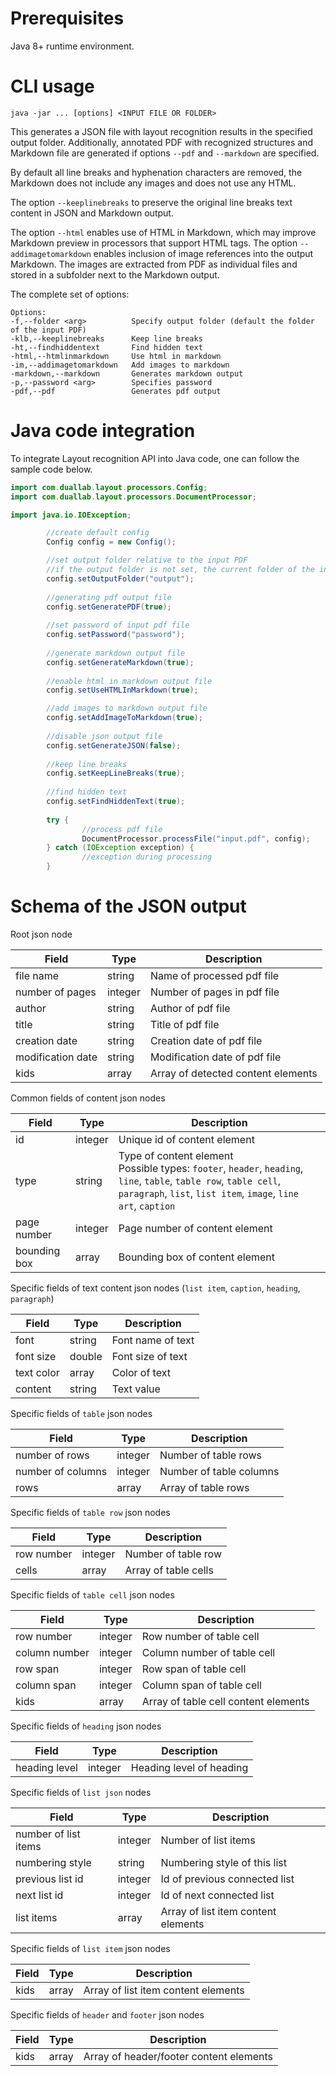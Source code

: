 # Prerequisites

Java 8+ runtime environment. 

# CLI usage

```
java -jar ... [options] <INPUT FILE OR FOLDER>
```

This generates a JSON file with layout recognition results in the specified output folder. Additionally, annotated PDF with recognized structures and Markdown file are generated if options `--pdf` and `--markdown` are specified.

By default all line breaks and hyphenation characters are removed, the Markdown does not include any images and does not use any HTML.

The option `--keeplinebreaks` to preserve the original line breaks text content in JSON and Markdown output.

The option `--html` enables use of HTML in Markdown, which may improve Markdown preview in processors that support HTML tags. The option `--addimagetomarkdown` enables inclusion of image references into the output Markdown. The images are extracted from PDF as individual files and stored in a subfolder next to the Markdown output. 

The complete set of options:
```
Options:
-f,--folder <arg>          Specify output folder (default the folder of the input PDF)
-klb,--keeplinebreaks      Keep line breaks
-ht,--findhiddentext       Find hidden text
-html,--htmlinmarkdown     Use html in markdown
-im,--addimagetomarkdown   Add images to markdown
-markdown,--markdown       Generates markdown output
-p,--password <arg>        Specifies password
-pdf,--pdf                 Generates pdf output
```

# Java code integration

To integrate Layout recognition API into Java code, one can follow the sample code below.

```java
import com.duallab.layout.processors.Config;
import com.duallab.layout.processors.DocumentProcessor;

import java.io.IOException;

        //create default config
        Config config = new Config();

        //set output folder relative to the input PDF
        //if the output folder is not set, the current folder of the input PDF is used
        config.setOutputFolder("output");
        
        //generating pdf output file
        config.setGeneratePDF(true);
        
        //set password of input pdf file
        config.setPassword("password");
        
        //generate markdown output file
        config.setGenerateMarkdown(true);        
        
        //enable html in markdown output file
        config.setUseHTMLInMarkdown(true);

        //add images to markdown output file
        config.setAddImageToMarkdown(true);        
        
        //disable json output file
        config.setGenerateJSON(false);
        
        //keep line breaks
        config.setKeepLineBreaks(true);
        
        //find hidden text
        config.setFindHiddenText(true);
      
        try {
                //process pdf file
                DocumentProcessor.processFile("input.pdf", config);
        } catch (IOException exception) {
                //exception during processing       
        }
```

# Schema of the JSON output

Root json node

| Field             | Type    | Description                        |
|-------------------|---------|------------------------------------|
| file name         | string  | Name of processed pdf file         |
| number of pages   | integer | Number of pages in pdf file        |
| author            | string  | Author of pdf file                 |
| title             | string  | Title of pdf file                  |
| creation date     | string  | Creation date of pdf file          |
| modification date | string  | Modification date of pdf file      |
| kids              | array   | Array of detected content elements |

Common fields of content json nodes

| Field             | Type    | Description                                                                                                                                                                             |
|-------------------|---------|-----------------------------------------------------------------------------------------------------------------------------------------------------------------------------------------|
| id                | integer | Unique id of content element                                                                                                                                                            |
| type              | string  | Type of content element<br/>Possible types: `footer`, `header`, `heading`, `line`, `table`, `table row`, `table cell`, `paragraph`, `list`, `list item`, `image`, `line art`, `caption` |
| page number       | integer | Page number of content element                                                                                                                                                          |
| bounding box      | array   | Bounding box of content element                                                                                                                                                         |

Specific fields of text content json nodes (`list item`, `caption`, `heading`, `paragraph`)

| Field             | Type   | Description       |
|-------------------|--------|-------------------|
| font              | string | Font name of text |
| font size         | double | Font size of text |
| text color        | array  | Color of text     |
| content           | string | Text value        |

Specific fields of `table` json nodes

| Field              | Type     | Description             |
|--------------------|----------|-------------------------|
| number of rows     | integer  | Number of table rows    |
| number of columns  | integer  | Number of table columns |
| rows               | array    | Array of table rows     |

Specific fields of `table row` json nodes

| Field      | Type    | Description          |
|------------|---------|----------------------|
| row number | integer | Number of table row  |
| cells      | array   | Array of table cells |

Specific fields of `table cell` json nodes

| Field         | Type    | Description                          |
|---------------|---------|--------------------------------------|
| row number    | integer | Row number of table cell             |
| column number | integer | Column number of table cell          |
| row span      | integer | Row span of table cell               |
| column span   | integer | Column span of table cell            |
| kids          | array   | Array of table cell content elements |

Specific fields of `heading` json nodes

| Field         | Type    | Description              |
|---------------|---------|--------------------------|
| heading level | integer | Heading level of heading |

Specific fields of `list json` nodes

| Field                | Type    | Description                         |
|----------------------|---------|-------------------------------------|
| number of list items | integer | Number of list items                |
| numbering style      | string  | Numbering style of this list        |
| previous list id     | integer | Id of previous connected list       |
| next list id         | integer | Id of next connected list           |
| list items           | array   | Array of list item content elements |

Specific fields of `list item` json nodes

| Field  | Type   | Description                         |
|--------|--------|-------------------------------------|
| kids   | array  | Array of list item content elements |


Specific fields of `header` and `footer` json nodes

| Field  | Type   | Description                             |
|--------|--------|-----------------------------------------|
| kids   | array  | Array of header/footer content elements |
